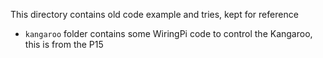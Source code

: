 This directory contains old code example and tries, kept for reference
- `kangaroo` folder contains some WiringPi code to control the Kangaroo, this is from the P15
